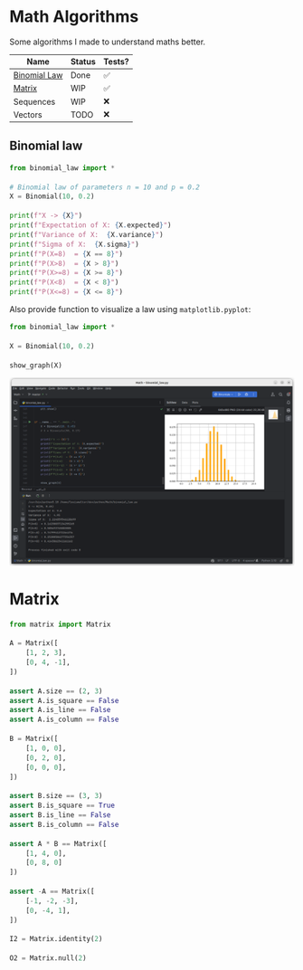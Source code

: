 # Math Algorithms

Some algorithms I made to understand maths better.

| Name                          | Status | Tests? |
|-------------------------------|--------|--------|
| [Binomial Law](#binomial-law) | Done   | ✅      |
| [Matrix](#matrix)             | WIP    | ✅      |
| Sequences                     | WIP    | ❌      |
| Vectors                       | TODO   | ❌      |

## Binomial law

```python
from binomial_law import *

# Binomial law of parameters n = 10 and p = 0.2
X = Binomial(10, 0.2)

print(f"X -> {X}")
print(f"Expectation of X: {X.expected}")
print(f"Variance of X:  {X.variance}")
print(f"Sigma of X:  {X.sigma}")
print(f"P(X=8)  = {X == 8}")
print(f"P(X>8)  = {X > 8}")
print(f"P(X>=8) = {X >= 8}")
print(f"P(X<8)  = {X < 8}")
print(f"P(X<=8) = {X <= 8}")
```

Also provide function to visualize a law using `matplotlib.pyplot`:

```python
from binomial_law import *

X = Binomial(10, 0.2)

show_graph(X)
```

![PyCharm](images/binomial_law.png)

# Matrix

```python
from matrix import Matrix

A = Matrix([
	[1, 2, 3],
	[0, 4, -1],
])

assert A.size == (2, 3)
assert A.is_square == False
assert A.is_line == False
assert A.is_column == False

B = Matrix([
	[1, 0, 0],
	[0, 2, 0],
	[0, 0, 0],
])

assert B.size == (3, 3)
assert B.is_square == True
assert B.is_line == False
assert B.is_column == False

assert A * B == Matrix([
	[1, 4, 0],
	[0, 8, 0]
])

assert -A == Matrix([
	[-1, -2, -3],
	[0, -4, 1],
])

I2 = Matrix.identity(2)

O2 = Matrix.null(2)
```

